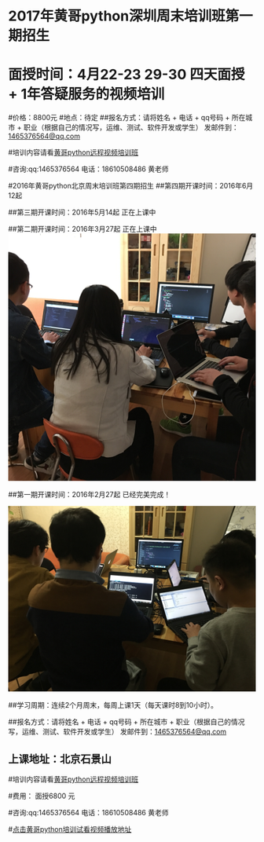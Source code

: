 # 2017年黄哥python深圳周末培训班第一期招生

# 面授时间：4月22-23 29-30 四天面授 + 1年答疑服务的视频培训 
#价格：8800元
#地点：待定
##报名方式：请将姓名 + 电话 + qq号码 + 所在城市 + 职业（根据自己的情况写，运维、测试、软件开发或学生） 发邮件到：1465376564@qq.com

#培训内容请看[黄哥python远程视频培训班](https://github.com/pythonpeixun/article/blob/master/index.md)


#咨询:qq:1465376564 电话：18610508486 黄老师



#2016年黄哥python北京周末培训班第四期招生
##第四期开课时间：2016年6月12起

##第三期开课时间：2016年5月14起 正在上课中

##第二期开课时间：2016年3月27起 正在上课中
![](second.JPG)

##第一期开课时间：2016年2月27起 已经完美完成！

![](pythonpeixun.JPG)

##学习周期：连续2个月周末，每周上课1天（每天课时8到10小时）。

##报名方式：请将姓名 + 电话 + qq号码 + 所在城市 + 职业（根据自己的情况写，运维、测试、软件开发或学生） 发邮件到：1465376564@qq.com

## 上课地址：北京石景山
#培训内容请看[黄哥python远程视频培训班](https://github.com/pythonpeixun/article/blob/master/index.md)

#费用：  面授6800 元

#咨询:qq:1465376564 电话：18610508486 黄老师

#[点击黄哥python培训试看视频播放地址](https://github.com/pythonpeixun/article/blob/master/python_shiping.md)
